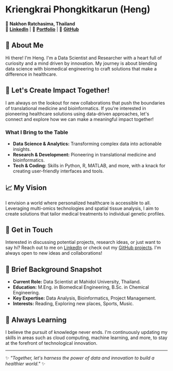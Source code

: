 <!--
### Hi there 👋

**hengkp/hengkp** is a ✨ _special_ ✨ repository because its `README.md` (this file) appears on your GitHub profile.

Here are some ideas to get you started:

- 🔭 I’m currently working on ...
- 🌱 I’m currently learning ...
- 👯 I’m looking to collaborate on ...
- 🤔 I’m looking for help with ...
- 💬 Ask me about ...
- 📫 How to reach me: ...
- 😄 Pronouns: ...
- ⚡ Fun fact: ...
-->

# Kriengkrai Phongkitkarun (Heng)

📍 **Nakhon Ratchasima, Thailand**  
🔗 **[LinkedIn](https://linkedin.com/in/hengkp)** | 🔗 **[Portfolio](https://hengkp.wixsite.com/portfolio)** | 🔗 **[GitHub](https://github.com/hengkp)**


## 🌱 About Me

Hi there! I'm Heng. I'm a Data Scientist and Researcher with a heart full of curiosity and a mind driven by innovation. My journey is about blending data science with biomedical engineering to craft solutions that make a difference in healthcare. 


## 🚀 Let's Create Impact Together!

I am always on the lookout for new collaborations that push the boundaries of translational medicine and bioinformatics. If you're interested in pioneering healthcare solutions using data-driven approaches, let's connect and explore how we can make a meaningful impact together!

### What I Bring to the Table

- **Data Science & Analytics:** Transforming complex data into actionable insights.
- **Research & Development:** Pioneering in translational medicine and bioinformatics.
- **Tech & Coding:** Skills in Python, R, MATLAB, and more, with a knack for creating user-friendly interfaces and tools.


## 📈 My Vision

I envision a world where personalized healthcare is accessible to all. Leveraging multi-omics technologies and spatial tissue analysis, I aim to create solutions that tailor medical treatments to individual genetic profiles.


## 🤝 Get in Touch

Interested in discussing potential projects, research ideas, or just want to say hi? Reach out to me on [LinkedIn](https://linkedin.com/in/hengkp) or check out my [GitHub projects](https://github.com/hengkp). I'm always open to new ideas and collaborations!


## 📖 Brief Background Snapshot

- **Current Role:** Data Scientist at Mahidol University, Thailand.
- **Education:** M.Eng. in Biomedical Engineering, B.Sc. in Chemical Engineering.
- **Key Expertise:** Data Analysis, Bioinformatics, Project Management.
- **Interests:** Reading, Exploring new places, Sports, Music.


## 🌟 Always Learning

I believe the pursuit of knowledge never ends. I'm continuously updating my skills in areas such as cloud computing, machine learning, and more, to stay at the forefront of technological innovation.


---

✨ _"Together, let's harness the power of data and innovation to build a healthier world."_ ✨
